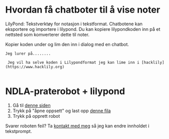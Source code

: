 # Hvordan få chatboter til å vise noter

LilyPond: Tekstverktøy for notasjon i tekstformat. Chatbotene kan eksportere og importere i lilypond. Du kan kopiere lilypondkoden inn på et nettsted som komverterer dette til noter.



Kopier koden under og lim den inn i dialog med en chatbot. 
```
Jeg lurer på........ 

 Jeg vil ha selve koden i Lilypondformat jeg kan lime inn i [hacklily](https://www.hacklily.org)


```

# NDLA-praterobot + lilypond

1. Gå til [denne siden](https://ndla-ki.no/prateroboter/apne-oppsett/)
2. Trykk på "åpne oppsett" og last opp [denne fila](https://github.com/Ketilpetil/KI-i-musikkundervisning/blob/main/Visning%20av%20noter-ndla-praterobot.json)
3. Trykk på opprett robot

Svarer roboten feil? Ta [kontakt med meg](mailto:ketile@afk.no) så jeg kan endre innholdet i tekstprompt. 





